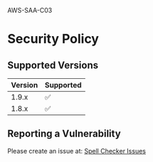 AWS-SAA-C03
# Security Policy

## Supported Versions

| Version | Supported          |
| ------- | ------------------ |
| 1.9.x   | :white_check_mark: |
| 1.8.x   | :white_check_mark: |

## Reporting a Vulnerability

Please create an issue at: [Spell Checker Issues](https://github.com/streetsidesoftware/vscode-spell-checker/issues)
